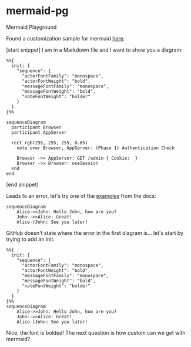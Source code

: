 # mermaid-pg
Mermaid Playground

Found a customization sample for mermaid [here](https://stackoverflow.com/questions/71864287/mermaid-custom-css-scripts-in-markdown).

[start snippet]
I am in a Markdown file and I want to show you a diagram:

```mermaid
%%{
  init: {
    "sequence": {
      "actorFontFamily": "monospace",
      "actorFontWeight": "bold",
      "messageFontFamily": "monospace",
      "messageFontWeight": "bold",
      "noteFontWeight": "bolder"
    }
  }
}%%

sequenceDiagram
  participant Browser
  participant AppServer

  rect rgb(255, 255, 255, 0.05)
    note over Browser, AppServer: (Phase 1) Authentication Check

    Browser ->> AppServer: GET /admin { Cookie:  }
    Browser ->> Browser: useSession
  end
end
```
[end snippet]

Leads to an error, let's try one of the [examples](https://mermaid.js.org/syntax/sequenceDiagram.html) from the docs:

```mermaid
sequenceDiagram
    Alice->>John: Hello John, how are you?
    John-->>Alice: Great!
    Alice-)John: See you later!
```

GitHub doesn't state where the error in the first diagram is... let's start by trying to add an init.
```mermaid
%%{
  init: {
    "sequence": {
      "actorFontFamily": "monospace",
      "actorFontWeight": "bold",
      "messageFontFamily": "monospace",
      "messageFontWeight": "bold",
      "noteFontWeight": "bolder"
    }
  }
}%%
sequenceDiagram
    Alice->>John: Hello John, how are you?
    John-->>Alice: Great!
    Alice-)John: See you later!
```

Nice, the font is bolded! The next question is how custom can we get with mermaid?
